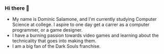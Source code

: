### Hi there 👋

- My name is Dominic Salamone, and I'm currently studying Computer Science at college. I aspire to one day get a carrer as a computer programmer, or a game designer.
- I have a burning passion towards video games and learning about the technicality that goes into making them.
- I am a big fan of the Dark Souls franchise.
<!--
**DominicSalamone/DominicSalamone** is a ✨ _special_ ✨ repository because its `README.md` (this file) appears on your GitHub profile.

Here are some ideas to get you started:

- 🔭 I’m currently working on ...
- 🌱 I’m currently learning ...
- 👯 I’m looking to collaborate on ...
- 🤔 I’m looking for help with ...
- 💬 Ask me about ...
- 📫 How to reach me: ...
- 😄 Pronouns: ...
- ⚡ Fun fact: ...
-->
